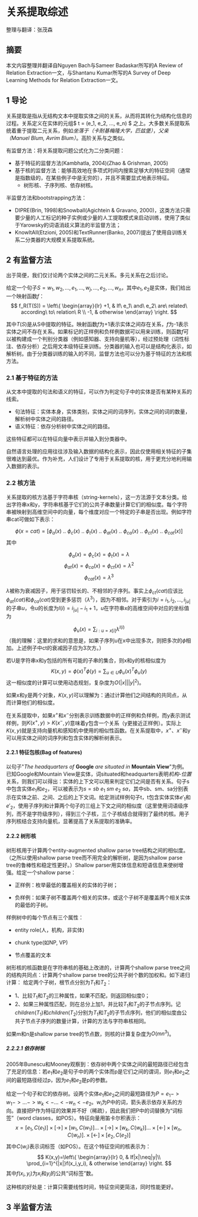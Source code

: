 # 关系提取综述

整理与翻译：张茂森

## 摘要
本文内容整理并翻译自Nguyen Bach与Sameer Badaskar所写的A Review of Relation Extraction一文，与Shantanu Kumar所写的A Survey of Deep Learning Methods for Relation Extraction一文。

## 1 导论
关系提取是指从无结构文本中提取实体之间的关系，从而将其转化为结构化信息的过程。关系定义在实体的元组$ t = (e_1, e_2, ..., e_n) $ 之上。大多数关系提取系统着重于提取二元关系，例如*坐落于（卡耐基梅隆大学，匹兹堡）*，*父亲（Manuel Blum, Avrim Blum）*。高阶关系与之类似。

有监督方法：将关系提取问题公式化为二分类问题：

- 基于特征的监督方法(Kambhatla, 2004)(Zhao & Grishman, 2005)
- 基于核的监督方法：能够高效地在多项式时间内搜索足够大的特征空间（通常是指数级的，在某些例子中是无穷的），并且不需要显式地表示特征。
  - 树形核、子序列核、依存树核。

半监督方法和bootstrapping方法：

- DIPRE(Brin, 1998)和Snowball(Agichtein & Gravano, 2000)，这类方法只需要少量的人工标记的种子实例或少量的人工提取模式来启动训练，使用了类似于Yarowsky的词语消歧义算法的半监督方法；
- KnowItAll(Etzioni, 2005)和TextRunner(Banko, 2007)提出了使用自训练关系二分类器的大规模关系提取系统。

## 2 有监督方法
出于简便，我们仅讨论两个实体之间的二元关系。多元关系在之后讨论。

给定一个句子$S = w_1, w_2, ..., e_1, ..., w_j, ..., e_2, ..., w_n$，其中$e_1, e_2$是实体，我们给出一个映射函数$f$：
$$
f_R(T(S)) = 
\left\{  
             \begin{array}{lr}  
             +1, & If\ e_1\ and\ e_2\ are\ related\ according\ to\ relation\ R \\
             -1, & otherwise   
             \end{array}  
\right.
$$

其中$T(S)$是从S中提取的特征。映射函数$f$为+1表示实体之间存在关系，$f$为-1表示实体之间不存在关系。如果标记的正样例和负样例数据可以用来训练，则函数$f$可以被构建成一个判别分类器（例如感知器、支持向量机等），经过预处理（词性标注、依存分析）之后用文本级特征来训练。分类器的输入也可以是结构化表示，如解析树。由于分类器训练的输入的不同，监督方法也可以分为基于特征的方法和核方法。

### 2.1 基于特征的方法
从文本中提取的句法和语义的特征，可以作为判定句子中的实体是否有某种关系的线索。

- 句法特征：实体本身，实体类别，实体之间的词序列，实体之间的词的数量，解析树中实体之间的路径。
- 语义特征：依存分析树中实体之间的路径。

这些特征都可以在特征向量中表示并输入到分类器中。

自然语言处理的应用往往涉及输入数据的结构化表示，因此仅使用相关特征的子集很难达到最优。作为补充，人们设计了专用于关系提取的核，用于更充分地利用输入数据的表示。

### 2.2 核方法
关系提取的核方法基于字符串核（string-kernels），这一方法源于文本分类。给出字符串x和y，字符串核基于它们的公共子串数量计算它们的相似度。每个字符串被映射到高维空间中的向量，每个维度对应一个特定的子串是否出现。例如字符串cat可做如下表示：

$$
\phi(x=cat) = [\phi_a(x)\ ..\ \phi_c(x)\ ..\ \phi_t(x)\ ..\ \phi_{at}(x)\ ..\ \phi_{ca}(x)\ ..\ \phi_{ct}(x)\ ..\ \phi_{cat}(x)] 
$$
其中

$$
\phi_a(x)=\phi_c(x)=\phi_t(x) = \lambda
$$
$$
\phi_{at}(x)=\phi_{ca}(x)=\phi_{ct}(x) = \lambda^2 
$$
$$
\phi_{cat}(x) = \lambda^3
$$

$\lambda$被称为衰减因子，用于惩罚较长的、不相邻的子序列。事实上$\phi_{ct}(cat)$应该比$\phi_{at}(cat)$和$\phi_{ca}(cat)$受到更多惩罚（$\lambda^3$），因为不相邻。对于索引为$i = i_1, i_2, ..., i_{|u|}$的子串$u$，令$u$的长度为$l(i)=i_{|u|}-i_1+1$，$u$在字符串x的高维空间中对应的坐标值为

$$
\phi_u(x) = \sum_{i:u=x[i]} \lambda^{l(i)}
$$
（我的理解：这里的求和的意思是，如果子序列u在x中出现多次，则把多次的$\phi$相加。上述例子中ct的衰减因子应为3次方。）

若U是字符串x和y包括的所有可能的子串的集合，则x和y的核相似度为
$$
K(x,y)=\phi(x)^T \phi(y) = \sum_{u \in U}\phi_u(x)^T \phi_u(y)
$$
这一相似度的计算可以使用动态规划，复杂度为$O(|x|||y|^2)$。

如果x和y是两个对象，$K(x,y)$可以理解为：通过计算他们之间结构的共同点，从而计算他们的相似度。

在关系提取中，如果$x^+$和$x^-$分别表示训练数据中的正样例和负样例，而y表示测试样例，则$K(x^+,y)>K(x^-,y)$意味着y包含一个关系（y更接近正样例）。实际上$K(x,y)$就是支持向量机和感知机中使用的相似性函数。在关系提取中，$x^+$、$x^-$和y可以用实体之间的词序列和包含实体的解析树表示。

#### 2.2.1 特征包核(Bag of features)
以句子"*The headquarters of* **Google** *are situated in* **Mountain View**"为例。已知Google和Mountain View是实体，词situated和headquarters表明*机构-位置*关系，则我们可以得出：实体的上下文可以用来判定它们之间是否有关系。句子s中包含实体$e_1$和$e_2$，可以被表示为$s = sb\ e_1\ sm\ e_2\ sa$，其中sb、sm、sa分别表示在实体之前、之间、之后的上下文词。给定测试样例句子t，t包含实体实体$e'_1$和$e'_2$，使用子序列和计算两个句子的三组上下文之间的相似度（这里使用词语级序列，而不是字符级序列），得到三个子核，三个子核结合就得到了最终的核。用子序列核结合支持向量机，显著提高了关系提取的准确率。

#### 2.2.2 树形核

树形核用于计算两个entity-augmented shallow parse tree结构之间的相似度。（之所以使用shallow parse tree而不用完全的解析树，是因为shallow parse tree的鲁棒性和稳定性更好。）Shallow parser用实体信息和短语信息来使树增强。给定一个shallow parse：

- 正样例：枚举最低的覆盖相关的实体的子树；

- 负样例：如果子树不覆盖两个相关的实体，或这个子树不是覆盖两个相关实体的最低的子树。

样例树中的每个节点有三个属性：
- entity role(人，机构，非实体) 

- chunk type(如NP, VP)

- 节点覆盖的文本

树形核的核函数是在字符串核的基础上改进的，计算两个shallow parse tree之间的结构共同点：计算两个shallow parse tree的公共子树个数的加权和。如下递归计算：
给定两个子树，根节点分别为$T_1$和$T_2$：
- 1、比较$T_1$和$T_2$的三种属性，如果不匹配，则返回相似度0；
- 2、如果三种属性匹配，则在总分上加1，并比较$T_1$和$T_2$的子节点序列。记$children(T_1)$和$children(T_2)$分别为$T_1$和$T_2$的子节点序列，他们的相似度由公共子节点子序列的数量计算，计算的方法与字符串核相同。

如果m和n是shallow parse tree的节点数，则核的计算复杂度为$O(mn^3)$。

##### 2.2.2.1 依存树核

2005年Bunescu和Mooney观察到：依存树中两个实体之间的最短路径已经包含了充足的信息：若$e_1$和$e_2$是句子中的两个实体而p是它们之间的谓词，则$e_1$和$e_2$之间的最短路径经过p，因为$e_1$和$e_2$是p的参数。

给定一个句子和它的依存树。设两个实体$e_1$和$e_2$之间的最短路径为$P=e_1->w_1->…->w_k<-…<-w_n<-e_2$。$w_i$为P中的词，箭头表示依存关系的方向。直接把P作为特征的效果并不好（稀疏），因此我们把P中的词替换为“词标签”（word classes，如POS）。特征向量用笛卡尔积表示：
$$
x=[e_1,C(e_1)]\times[\rightarrow]\times[w_1,C(w_1)]...\times[\rightarrow]\times[w_k,C(w_k)]...\times[\leftarrow]\times[w_n,C(w_n)].\times[\leftarrow]\times[e_2,C(e_2)]
$$
其中$C(w_i)$表示词标签（如POS）。在这个特征空间的核表示为：
$$
K(x,y)=\left\{  
             \begin{array}{lr}  
             0, & If|x|\neq|y|\\
             \prod_{i=1}^{|x|}f(x_i,y_i), & otherwise   
             \end{array}  
\right.
$$
其中$f(x_i,y_i)$为$x_i$和$y_i$的公共“词标签”数。

这种核的好处是：计算只需要线性时间，特征空间更简洁，同时性能更好。



## 3 半监督方法

